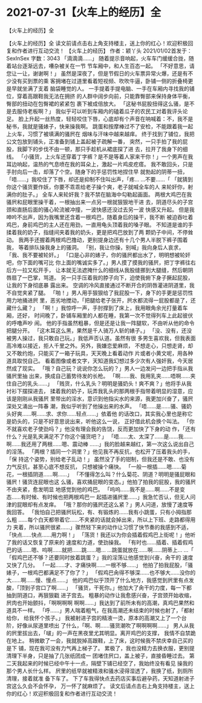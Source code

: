 # 2021-07-31【火车上的经历】全



【火车上的经历】全



【火车上的经历】全
读文前请点击右上角支持楼主，送上你的红心！欢迎积极回复和作者进行互动交流！
【火车上的经历】
作者：颖丫头 2021/01/02首发于：SexInSex 字数：3043
「滴滴滴……」
随着提示音响起，火车车门缓缓合拢，随着站台逐渐远去，嘈杂被关在一节 节车厢中，和人生百态一起。
「不好意思，请您让一让，谢谢啊！」
虽然是深夜了，但是节假日的火车票异常火爆，还是有不少没有买到票的乘 客拥堵在过道里看着短视频、吹吹牛逼，卧铺一侧的折叠椅更是早就坐满了支着 脑袋睡觉的人。
一手提着手提电脑、一手在车厢内寻找我的铺位，穿着高跟鞋我无法在拥挤 的人群中阔步向前，只能靠臀部来保持身体平衡，臀部的扭动在包臀裙的紧紧包 裹下被成倍放大。
「这秘书屁股扭得这么骚，是不是去服侍老板啊？」
我似乎可以听到车厢内的磕着瓜子的农民工对着我评头论足。
脸上升起一丝热度，轻轻咬住下唇，心底却有个声音在呐喊着：不，我不是 秘书，我就是骚婊子，快来操我啊。
跳蛋和按摩棒过不了安检，不能跟着我一起上火车，习惯了被填满的骚屄在 烟味与汗味中越来越痒。
终于找到了铺位，我把公文包放到铺头，正准备到铺上盖起被子疏解一番， 突然，一只手拍了我的屁股，我脚下的步伐不由一顿，那只手趁机从裙底探了进 去，拉开了我身下的细线。
「小骚货，上火车还穿着丁字裤？是不是等着人家来干你！」一个男声在我 耳边响起，温热的气息喷在我的耳朵上，激起一片鸡皮疙瘩。
我不敢回头，只是手肘向后一击，却落了个空。随身下的手惩罚性地捏住早 就勃起的阴蒂一扭，「唔……」我咬住了下唇，却还是抑制不住叫出声，「疼…
…不要……「
「就猜到你这个骚货要作妖，你要不乖乖给老子操个爽，老子就喊全车的人 来轮奸你，射满你的肚子。」
全车人来轮奸我？我不禁在脑海中勾勒起画面。
两根大鸡巴在我骚屄和屁眼里操干着，一根抽出来一点另一根就狠狠地干进 去，阴道尽头的子宫颈和直肠后面的骚心轮流被冲撞，一波快感还没过去另一波 快感又升起。
但是我呻吟不出声，因为我嘴里还含着一根鸡巴，随着身后的操干，我不断 被迫吞吐着鸡巴，身前鸡巴的主人还在用劲，一直用龟头顶着我的嗓子眼。
不知道是谁的手揉着我的奶子，指缝间夹着我的奶头，更是把鸡巴放到了两 颗奶子中间，不停耸动。
我两手还握着两根鸡巴撸动，更别提身边还有十几个男人半脱下裤子围着我， 等着排队操我身上的骚洞。
「别，我让你操，别喊」我向身后人哀求，「我、我不要被轮奸。」
「口是心非的婊子，你的骚屄都出水了，明明想被轮奸吧，你下面的嘴可比 你上面的嘴诚实多了。」男人摸了摸我的骚屄，把丁字裤往右后方一拉又松开手， 让本就无法遮掩什么的细线从我股缝挪到大腿缝，然后朝阴唇扇了一巴掌，骂道。
另一只手压着我的脖子向下，迫使我俯下身子撅起屁股，让我的下身彻底暴 露出来。
空调的冷风直接通过不断开合的阴唇灌进阴道里，我不自觉夹紧了腿。
「啪！」男人用手狠狠给了我屁股一下，身下的手更是惩罚性用力地捅进屄 里，恶劣地搅动，「把腿给老子张开，屄水都流得一屁股都是了，还藏什么藏？」
「啊！」我惊呼一声，手肘撑到了床上，我用眼角余光打量着车厢，还好， 时间晚了，卧铺车厢里的人都在睡，我第一次不觉得列车上此起彼伏的呼噜声吵 闹。
他的手指虽然粗暴，但是还是让我一阵腿软，不由听从他的命令把腿分开。
「这木耳这么黑，果然是千人骑万人斩的婊子。」
「没、没有，还没被男人操过，我只敢自己玩。」我低声否认道。虽然有很 多男生喜欢我，但我表面高冷难以接近，拒人千里之外。另外，我嫌恋爱麻烦， 不想走心，只想走肾，却又不敢约炮，只能买了一箱子玩具，天天晚上看着动作 片或者小黄文呢，用各种道具取悦自己。
看着图像或者文字，天知道我幻想过多少次有人强奸我，今天居然成了现实。
「哦？自己玩？说说你怎么玩的？」男人一边发问一边把手指从我骚屄里抽 出来，换成自己蓄势待发的长枪。
「啊……我、我用乳夹……唔啊……夹住自己的乳头……」
「贱货，什么乳头？明明是骚奶头！爽不爽？」他将手从我衬衫下摆探进去， 揉着我的奶子，玩弄我乳头的那两根手指带着明显的湿意，应该是刚刚从我骚屄 里带出的淫水，意识到他指尖水的来源，我更加兴奋了，骚屄深处又涌出一阵春 潮，我似乎听到了他操出来的水声。
「唔……是……骚、骚奶头好爽……啊……求、求你……轻点……」依着他 的话改口，其实我心里也是称它是奶头的，只是不好意思说出来，听他这么一说， 正好借此机会换个叫法。
「你不就喜欢老子使劲吗？」他没有理会我的告饶，反而更加快了下身的动 作，「还有什么？光是乳夹满足不了你这个骚货吧？」
「唔……太、太深了……是……我……啊……我还用了两根……嗯、震动棒 ……」我的脸越来越红，第一次这么说出自己的淫荡。
「两根？插同一个洞里？」他见我不再反抗，也松开了压着我头的手，「保 持这个姿势，别给老子乱动！」
虽然没了手的钳制，但我还是不敢、也没有力气反抗，甚至心底不想反抗， 只想被操个痛快。
「一般一根插……嗯……菊花，一根插阴道……啊……」
「不懂得怎么叫？什么菊花、阴道？明明是骚屁眼和骚屄！骚货连屁眼也这 么骚，喜欢捅屁眼的变态。」他拍了拍我的屁股，我的骚屄不由夹紧，愈发明显 地感觉到他的鸡巴。
「呜呜……我不是……啊……不是变态……有时候、有时候也把两根鸡巴一 起插进骚屄里……」我急忙否认，但无人问津的屁眼却有点发痒。
「哦？那你的骚屄还这么紧？」男人问道，放慢了速度等我回答。
「我怕自己把骚屄玩松，有、有锻炼的……我有小跳蛋，只有小拇指那么粗 ……每个白天都带着它……不夹紧的话就会掉出来，所以上下班、走路都得用力 夹着，所以骚屄很紧……」骤然轻下来的动作让习惯了快节奏的我感到不适， 「快点……快点……用力啊！」
「荡货！我还以为你会插着假鸡巴上街呢！」他听了我的话又恢复了原来的 速度和力道，使劲操我。
「有时也……插着、插着假鸡巴的话……嗯、呜啊……就把……跳……嗯… …跳蛋就放在……啊……阴蒂上…
…「
「假鸡巴还不够？还要同时放着跳蛋？」我的淫荡让他感觉到兴奋，肏干的 速度又快了几分。
「一起……才、才痛快啊……一根不够……」
他拍了拍我屁股，「骚婊子，一根鸡巴都满足不了你了？」
「假鸡巴肏得不够深……也不够大……没你的大……啊……慢、慢点……」 他的鸡巴似乎顶开了什么地方，我感觉到屄里有点发酸，「顶到子宫口了啊……」
「骚货，干死你。」他加大了肏干的力度，每一下都抽到阴道口，再狠狠戳 进子宫去。
粗暴的动作让我愈感兴奋，子宫颈开始收缩，屄肉也开始颤抖，「啊啊啊啊 啊啊……」我达到了前所未有的高潮，真鸡巴果然和道具不一样。
「呼……」男人喘着粗气，在我高潮还未结束的时候也射了，「都射给你， 给我怀个孩子。」
我被射进子宫的精液一烫，原本的高潮又上了一个台阶，好像从尿道里喷出 了什么，「啊、啊……骚货潮吹了啊啊啊啊……」
男人从我的屄里拔出去，「啵」的一声在黑夜里尤其明显。离开鸡巴的支撑， 我情不自禁跪在地上。
稍微歇了一会，我就脱掉高跟鞋，上了床，这时候我不禁庆幸自己买的是下 铺，现在我可没有力气再上梯子了。
累极了，我也没精力去换衣服，更别提清理下半身，只是抽了几张纸团成一 团堵住屄口，盖上被子，直接昏睡过去。
第二天我起来的时候已经中午十一点，隔壁下铺已经空了，我始终没有看见 操我的那个男人长什么样。
屄里的纸早就被精液和骚水浸得湿透了，我换了纸，到厕所清理，接着就准 备下车了。
下了车我得快点去药店买事后避孕药，天知道射进子宫这么久会不会怀孕， 万一怀了就麻烦了。
读文后请点击右上角支持楼主，送上你的红心！欢迎积极回复和作者进行互动交流！



